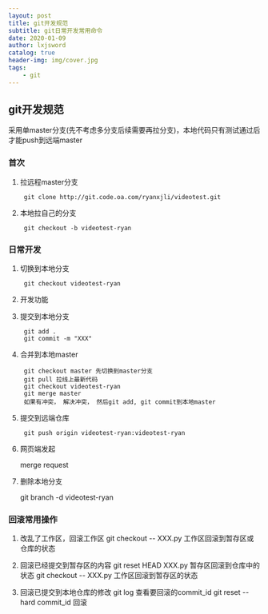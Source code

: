 ```yaml
---
layout: post
title: git开发规范
subtitle: git日常开发常用命令
date: 2020-01-09
author: lxjsword 
catalog: true
header-img: img/cover.jpg
tags: 
    - git
---
```

## git开发规范
采用单master分支(先不考虑多分支后续需要再拉分支)，本地代码只有测试通过后才能push到远端master
### 首次
1. 拉远程master分支

        git clone http://git.code.oa.com/ryanxjli/videotest.git

2. 本地拉自己的分支

        git checkout -b videotest-ryan


### 日常开发
1. 切换到本地分支

        git checkout videotest-ryan

2. 开发功能

3. 提交到本地分支

        git add .
        git commit -m "XXX"

4. 合并到本地master

        git checkout master 先切换到master分支
        git pull 拉线上最新代码
        git checkout videotest-ryan
        git merge master
        如果有冲突， 解决冲突， 然后git add, git commit到本地master

5. 提交到远端仓库

        git push origin videotest-ryan:videotest-ryan

6. 网页端发起

    merge request

7. 删除本地分支

    git branch -d videotest-ryan

### 回滚常用操作
1. 改乱了工作区，回滚工作区
git checkout -- XXX.py 工作区回滚到暂存区或仓库的状态
                                                                                                                                 
2. 回滚已经提交到暂存区的内容
git reset HEAD XXX.py 暂存区回滚到仓库中的状态
git checkout -- XXX.py 工作区回滚到暂存区的状态

3. 回滚已提交到本地仓库的修改
git log 查看要回滚的commit_id
git reset --hard commit_id 回滚
